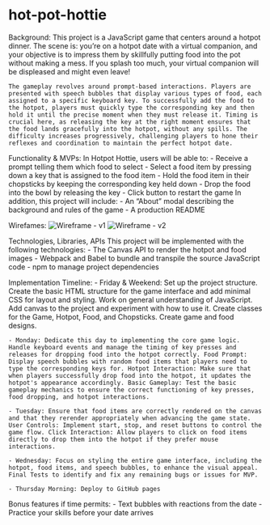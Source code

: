 # hot-pot-hottie

Background:
	This project is a JavaScript game that centers around a hotpot dinner. The scene is: you’re on a hotpot date with a virtual companion, and your objective is to impress them by skillfully putting food into the pot without making a mess. If you splash too much, your virtual companion will be displeased and might even leave!
    
    The gameplay revolves around prompt-based interactions. Players are presented with speech bubbles that display various types of food, each assigned to a specific keyboard key. To successfully add the food to the hotpot, players must quickly type the corresponding key and then hold it until the precise moment when they must release it. Timing is crucial here, as releasing the key at the right moment ensures that the food lands gracefully into the hotpot, without any spills. The difficulty increases progressively, challenging players to hone their reflexes and coordination to maintain the perfect hotpot date.

Functionality & MVPs:
    In Hotpot Hottie, users will be able to: 
    - Receive a prompt telling them which food to select
    - Select a food item by pressing down a key that is assigned to the food item
    - Hold the food item in their chopsticks by keeping the corresponding key held down
    - Drop the food into the bowl by releasing the key
    - Click button to restart the game
    In addition, this project will include: 
    - An “About” modal describing the background and rules of the game 
    - A production README

Wirefames:
    ![Wireframe - v1](https://github.com/elliotkuok/hot-pot-hottie/assets/15020218/6eb69469-b6b9-4636-9298-d8e008f9c37c)
    ![Wireframe - v2](https://github.com/elliotkuok/hot-pot-hottie/assets/15020218/938aa9a0-dd9f-4340-b515-9be02503dbb9)

Technologies, Libraries, APIs
    This project will be implemented with the following technologies: 
    - The Canvas API to render the hotpot and food images
    - Webpack and Babel to bundle and transpile the source JavaScript code 
    - npm to manage project dependencies

Implementation Timeline:
    - Friday & Weekend: Set up the project structure. Create the basic HTML structure for the game interface and add minimal CSS for layout and styling. Work on general understanding of JavaScript. Add canvas to the project and experiment with how to use it. Create classes for the Game, Hotpot, Food, and Chopsticks. Create game and food designs.

    - Monday: Dedicate this day to implementing the core game logic. Handle keyboard events and manage the timing of key presses and releases for dropping food into the hotpot correctly. Food Prompt: Display speech bubbles with random food items that players need to type the corresponding keys for. Hotpot Interaction: Make sure that when players successfully drop food into the hotpot, it updates the hotpot's appearance accordingly. Basic Gameplay: Test the basic gameplay mechanics to ensure the correct functioning of key presses, food dropping, and hotpot interactions.

    - Tuesday: Ensure that food items are correctly rendered on the canvas and that they rerender appropriately when advancing the game state. User Controls: Implement start, stop, and reset buttons to control the game flow. Click Interaction: Allow players to click on food items directly to drop them into the hotpot if they prefer mouse interactions.

    - Wednesday: Focus on styling the entire game interface, including the hotpot, food items, and speech bubbles, to enhance the visual appeal. Final Tests to identify and fix any remaining bugs or issues for MVP.

    - Thursday Morning: Deploy to GitHub pages

Bonus features if time permits:
    - Text bubbles with reactions from the date
    - Practice your skills before your date arrives
